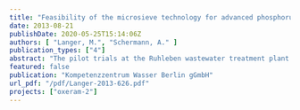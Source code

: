 ```yaml
---
title: "Feasibility of the microsieve technology for advanced phosphorus removal"
date: 2013-08-21
publishDate: 2020-05-25T15:14:06Z
authors: [ "Langer, M.", "Schermann, A." ]
publication_types: ["4"]
abstract: "The pilot trials at the Ruhleben wastewater treatment plant proved that the microsieve technology combined with chemical pre-treatment achieves good and reliable phosphorus removal with effluent values < 80 µg/L TP. The first three months of pilot operation confirmed the general process performance observed during the pre-trials in 2009 but also revealed a need for process optimization with regard to the removal of suspended solids and the reduction of coagulant breakthrough. An improved performance was achieved through change from ferric chloride (FeCl3) to polyaluminum chloride (PACl). In the presented case, PACl gave clearly better results for the removal of phosphorus and suspended solids than FeCl3. Additionally, the occurrence of coagulant residues could be noticeably reduced. In contrast to FeCl3, dosing PACl led to an improvement of the water transmittance simplifying disinfection with UV irradiation. Load proportional dosing of PACl and polymer was introduced in order to avoid under as well as over dosing of the chemicals. The dose of cationic polymer had a significant impact on water quality and backwash time: With the initial process configuration 1.5 to 2 mg/L cationic polymer were recommended for a safe and stable operation with adequate backwash time resulting in an average polymer dose of 1.7 mg/L. However, latest results showed that a polymer dose of only 0.6 mg/L is possible without losses in water quality and filtration performance when mixing conditions were optimized. During the constructional modifications the hydraulic retention time of the coagulation was reduced from 4 to 1 min at peak flow. Due to the installation of a TurbomixTM short-circuiting could be avoided. Furthermore, the turbulence in the flocculation tank was increased. Despite the noticeable reduction of the hydraulic retention time and the polymer dose the rebuild resulted in improved reduction of suspended solids (2.2 mg/L) and coagulant residues in the microsieve effluent. The operation regime of the chemical treatment prior to the microsieve filtration showed to be a trade-off between the energy demand for mixing and the polymer consumption. Due to the continuous operation over more than 20 months important operational experience was gained with regard to backwash behavior and cleaning intervals. The backwash time mainly correlates with the influent flow (1030 m3/h), the influent water characteristics and the properties of the formed flocs. Due to progressing fouling of the filter panels chemical cleaning was necessary every 4 to 7 weeks. A shorter cleaning interval (e.g. every 4 weeks) might be beneficial as the backwash time and thus the energy demand could be kept on a lower level. In this application the microsieve produced on average 1.8 % of backwash water. The backwash water showed excellent settling properties (SVI << 50 mL/g) and might be easily treated via returning to the primary clarifiers. The UV disinfection plant behind the microsieve was operated with a fluence of 730 J/m2. Good disinfection could be provided for a continuous operation of 7 months. During this period there were always less than 100 MPN/100 mL of E. coli and Enterococci in the effluent of the UV disinfection. Overall, the microsieve in combination with dosing of coagulant and polymer is a robust technology with low phosphorus effluent values (< 80 µg/L) and a low energy demand of about 21 Wh/m3 (+ site-specific energy demand for water lifting). Microsieving, together with UV disinfection, can be an option for applications targeting phosphorus removal and disinfection, e.g. effluent polishing for sensitive areas or landscape irrigation."
featured: false
publication: "Kompetenzzentrum Wasser Berlin gGmbH"
url_pdf: "/pdf/Langer-2013-626.pdf"
projects: ["oxeram-2"]
---
```


